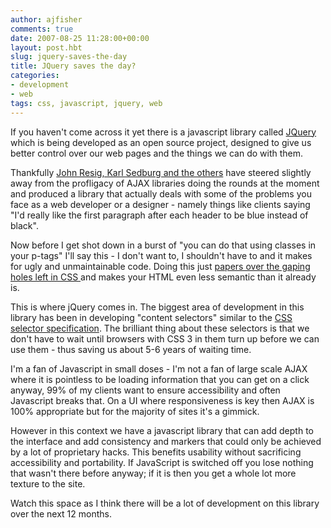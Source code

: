 ```yaml
---
author: ajfisher
comments: true
date: 2007-08-25 11:28:00+00:00
layout: post.hbt
slug: jquery-saves-the-day
title: JQuery saves the day?
categories:
- development
- web
tags: css, javascript, jquery, web
---
```


If you haven't come across it yet there is a javascript library called [JQuery](http://jquery.com/) which is being developed as an open source project, designed to give us better control over our web pages and the things we can do with them.

Thankfully [John Resig, Karl Sedburg and the others](http://docs.jquery.com/About/Contributors) have steered slightly away from the profligacy of AJAX libraries doing the rounds at the moment and produced a library that actually deals with some of the problems you face as a web developer or a designer - namely things like clients saying "I'd really like the first paragraph after each header to be blue instead of black".

Now before I get shot down in a burst of "you can do that using classes in your p-tags" I'll say this - I don't want to, I shouldn't have to and it makes for ugly and unmaintainable code. Doing this just [papers over the gaping holes left in CSS ](http://technologytreason.blogspot.com/2007/04/why-is-css-such-painful-tool.html)and makes your HTML even less semantic than it already is.

This is where jQuery comes in. The biggest area of development in this library has been in developing "content selectors" similar to the [CSS selector specification](http://www.w3.org/TR/CSS21/selector.html). The brilliant thing about these selectors is that we don't have to wait until browsers with CSS 3 in them turn up before we can use them - thus saving us about 5-6 years of waiting time.

I'm a fan of Javascript in small doses - I'm not a fan of large scale AJAX where it is pointless to be loading information that you can get on a click anyway, 99% of my clients want to ensure accessibility and often Javascript breaks that. On a UI where responsiveness is key then AJAX is 100% appropriate but for the majority of sites it's a gimmick.

However in this context we have a javascript library that can add depth to the interface and add consistency and markers that could only be achieved by a lot of proprietary hacks. This benefits usability without sacrificing accessibility and portability. If JavaScript is switched off you lose nothing that wasn't there before anyway; if it is then you get a whole lot more texture to the site.

Watch this space as I think there will be a lot of development on this library over the next 12 months.
